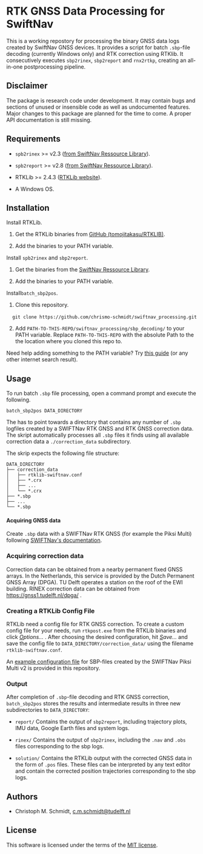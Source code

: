 RTK GNSS Data Processing for SwiftNav
==============================

This is a working repostory for processing the binary GNSS data logs created by SwiftNav GNSS devices. It provides a script for batch `.sbp`-file decoding (currently Windows only) and RTK correction using RTKlib. It consecutively executes `sbp2rinex`, `sbp2report` and `rnx2rtkp`, creating an all-in-one postprocessing pipeline. 

## Disclaimer

The package is research code under development. It may contain bugs and sections of unused or insensible code as well as undocumented features. Major changes to this package are planned for the time to come. A proper API documentation is still missing. 

## Requirements

- `spb2rinex` >= v2.3 ([from SwiftNav Ressource Library](https://www.swiftnav.com/resource-library?title=sbp2rinex&product=sbp2rinex&release=Latest)).

- `spb2report` >= v2.8 ([from SwiftNav Ressource Library](https://www.swiftnav.com/resource-library?title=sbp2rinex&product=sbp2report&release=Latest)).

- RTKLib >= 2.4.3 ([RTKLib website](https://www.rtklib.com/)).

- A Windows OS.

## Installation

Install RTKLib.

1. Get the RTKLib binaries from [GitHub (tomojitakasu/RTKLIB)](https://github.com/tomojitakasu/RTKLIB_bin/tree/rtklib_2.4.3).

2. Add the binaries to your PATH variable.

Install `spb2rinex` and `sbp2report`.

1. Get the binaries from the [SwiftNav Ressource Library](https://www.swiftnav.com/resource-library).

2. Add the binaries to your PATH variable.

Install`batch_sbp2pos`.

1. Clone this repository. 

    `git clone https://github.com/chrismo-schmidt/swiftnav_processing.git`

2. Add `PATH-TO-THIS-REPO/swiftnav_processing/sbp_decoding/` to your PATH variable. Replace `PATH-TO-THIS-REPO` with the absolute Path to the the location where you cloned this repo to.

Need help adding something to the PATH variable? Try [this guide](https://helpdeskgeek.com/windows-10/add-windows-path-environment-variable/) (or any other internet search result).

## Usage

To run batch `.sbp` file processing, open a command prompt and execute the following.

`batch_sbp2pos DATA_DIRECTORY`

The has to point towards a directory that contains any number of `.sbp` logfiles created by a SWIFTNav RTK GNSS and RTK GNSS correction data. The skript automatically processes all `.sbp` files it finds using all available correction data a `./correction_data` subdirectory.

 The skrip expects the following file structure:

```
DATA_DIRECTORY
├── correction_data
│   ├── rtklib-swiftnav.conf
│   ├── *.crx
│   ├── ...
│   └── *.crx
├── *.sbp
├── ...
└── *.sbp
```

#### Acquiring GNSS data

Create `.sbp` data with a SWIFTNav RTK GNSS (for example the Piksi Multi) following [SWIFTNav's documentation](https://support.swiftnav.com/support/solutions/folders/44001204965).

### Acquiring correction data

Correction data can be obtained from a nearby permanent fixed GNSS arrays. In the Netherlands, this service is provided by the Dutch Permanent GNSS Array (DPGA). TU Delft operates a station on the roof of the EWI building. RINEX correction data can be obtained from https://gnss1.tudelft.nl/dpga/ .

### Creating a RTKLib Config File

RTKLib need a config file for RTK GNSS correction. To create a custom config file for your needs, run `rtkpost.exe` from the RTKLib binaries and click *<u>O</u>ptions...* . After choosing the desired configuration, hit *<u>S</u>ave...* and save the config file to `DATA_DIRECTORY/correction_data/` using the filename `rtklib-swiftnav.conf`. 

An [example configuration file](https://github.com/chrismo-schmidt/swiftnav_processing/blob/main/sbp_processing/rtklib-swiftnav.conf) for SBP-files created by the SWIFTNav Piksi Multi v2 is provided in this repository. 

### Output

After completion of `.sbp`-file decoding and RTK GNSS correction, `batch_sbp2pos` stores the results and intermediate results in three new subdirectories to `DATA_DIRECTORY`:

- `report/` Contains the output of `sbp2report`, including trajectory plots, IMU data, Google Earth files and system logs. 

- `rinex/` Contains the output of `sbp2rinex`, including the `.nav` and `.obs` files corresponding to the sbp logs.

- `solution/` Contains the RTKLib output with the corrected GNSS data in the form of `.pos` files. These files can be interpreted by any text editor and contain the corrected position trajectories corresponding to the sbp logs. 

## Authors

- Christoph M. Schmidt, c.m.schmidt@tudelft.nl

License
--------------------

This software is licensed under the terms of the [MIT license](https://github.com/chrismo-schmidt/swiftnav_processing/blob/main/LICENSE).
